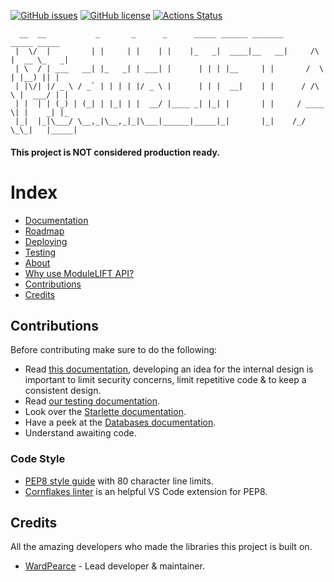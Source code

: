 [![GitHub issues](https://img.shields.io/github/issues/ModuleLIFT/API)](https://github.com/ModuleLIFT/API/issues)
[![GitHub license](https://img.shields.io/github/license/ModuleLIFT/API)](https://github.com/ModuleLIFT/API/blob/master/LICENSE)
[![Actions Status](https://github.com/ModuleLIFT/API/workflows/Python%20application/badge.svg)](https://github.com/ModuleLIFT/API/actions)

```
  __  __           _       _      _      _____ ______ _______            _____ _____ 
 |  \/  |         | |     | |    | |    |_   _|  ____|__   __|     /\   |  __ \_   _|
 | \  / | ___   __| |_   _| | ___| |      | | | |__     | |       /  \  | |__) || |  
 | |\/| |/ _ \ / _` | | | | |/ _ \ |      | | |  __|    | |      / /\ \ |  ___/ | |  
 | |  | | (_) | (_| | |_| | |  __/ |____ _| |_| |       | |     / ____ \| |    _| |_ 
 |_|  |_|\___/ \__,_|\__,_|_|\___|______|_____|_|       |_|    /_/    \_\_|   |_____|
```
#### This project is NOT considered production ready.

# Index
- [Documentation](/docs)
- [Roadmap](/ROADMAP.md)
- [Deploying](/deploying.md)
- [Testing](/tests)
- [About](#about)
- [Why use ModuleLIFT API?](#why-use-modulelift-api)
- [Contributions](#contributions)
- [Credits](#credits)

## Contributions
Before contributing make sure to do the following:
- Read [this documentation](/docs/modules.md), developing an idea for the internal design is important to limit security concerns, limit repetitive code & to keep a consistent design.
- Read [our testing documentation](/tests).
- Look over the [Starlette documentation](https://www.starlette.io/).
- Have a peek at the [Databases documentation](https://github.com/encode/databases).
- Understand awaiting code.

### Code Style
- [PEP8 style guide](https://www.python.org/dev/peps/pep-0008/) with 80 character line limits.
- [Cornflakes linter](https://marketplace.visualstudio.com/items?itemName=kevinglasson.cornflakes-linter) is an helpful VS Code extension for PEP8.

## Credits
All the amazing developers who made the libraries this project is built on.
- [WardPearce](https://github.com/WardPearce) - Lead developer & maintainer.

